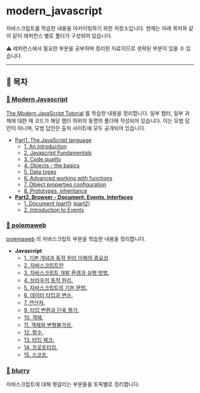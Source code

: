 # modern_javascript

자바스크립트를 학습한 내용을 아카이빙하기 위한 저장소입니다.
현재는 아래 목차와 같이 같이 레퍼런스 별로 폴더가 구성되어 있습니다.

⚠️ 레퍼런스에서 필요한 부분을 공부하며 정리한 자료이므로 생략된 부분이 있을 수 있습니다.

---

##  🐤 목차

### [🐻 Modern Javascript](https://github.com/hanameee/modern_javascript/tree/master/modern_javascript)

[The Modern JavaScript Tutorial](https://javascript.info/) 를 학습한 내용을 정리합니다.
일부 챕터, 일부 과제에 대한 제 코드가 해당 챕터 하위의 동명의 폴더에 작성되어 있습니다. 이는 모범 답안이 아니며, 모범 답안은 출처 사이트에 모두 공개되어 있습니다.

- [Part1. The JavaScript language](https://github.com/hanameee/modern_javascript/tree/master/modern_javascript/1_The_JavaScript_language)
   - [1. An introduction](https://github.com/hanameee/modern_javascript/blob/master/modern_javascript/1_The_JavaScript_language/1-An_introduction.md)
   - [2. Javascript Fundamentals](https://github.com/hanameee/modern_javascript/blob/master/modern_javascript/1_The_JavaScript_language/2-Javascript_Fundamentals.md)
   - [3. Code quality](https://github.com/hanameee/modern_javascript/blob/master/modern_javascript/1_The_JavaScript_language/3-Code_quality.md)
   - [4. Objects - the basics](https://github.com/hanameee/modern_javascript/blob/master/modern_javascript/1_The_JavaScript_language/4-Objects-the_basics.md)
   - [5. Data types](https://github.com/hanameee/modern_javascript/blob/master/modern_javascript/1_The_JavaScript_language/5-Data_types.md)
   - [6. Advanced working with functions](https://github.com/hanameee/modern_javascript/blob/master/modern_javascript/1_The_JavaScript_language/6-Advanced_working_with_functions.md)
   - [7. Object properties configuration](https://github.com/hanameee/modern_javascript/blob/master/modern_javascript/1_The_JavaScript_language/7-Object_properties_configuration.md)
   - [8. Prototypes, inheritance](https://github.com/hanameee/modern_javascript/blob/master/modern_javascript/1_The_JavaScript_language/8-Prototypes_inheritance.md)
- [**Part2. Browser - Document, Events, Interfaces**](https://github.com/hanameee/modern_javascript/tree/master/modern_javascript/2_Browser-Document_Events_Interfaces)
   - [1. Document (part1)](https://github.com/hanameee/modern_javascript/blob/master/modern_javascript/2_Browser-Document_Events_Interfaces/1-Document/1-Document(1).md) [(part2)](https://github.com/hanameee/modern_javascript/blob/master/modern_javascript/2_Browser-Document_Events_Interfaces/1-Document/1-Document(2).md)
   - [2. Introduction to Events](https://github.com/hanameee/modern_javascript/blob/master/modern_javascript/2_Browser-Document_Events_Interfaces/2-Introduction_to_Events/2-Introduction_to_Events.md)

### [🐻 poiemaweb](https://github.com/hanameee/modern_javascript/tree/master/poiemaweb)

[poiemaweb](https://poiemaweb.com/) 의 자바스크립트 부분을 학습한 내용을 정리합니다. 

- **Javascript**
  - [1. 기본 개념과 동작 원리 이해의 중요성](https://github.com/hanameee/modern_javascript/blob/master/poiemaweb/1-기본_개념과_동작_원리_이해의_중요성.md)
  - [2. 자바스크립트란](https://github.com/hanameee/modern_javascript/blob/master/poiemaweb/2-자바스크립트란.md)
  - [3. 자바스크립트 개발 환경과 실행 방법.](https://github.com/hanameee/modern_javascript/blob/master/poiemaweb/3-자바스크립트_개발_환경과_실행_방법.md)
  - [4. 브라우저 동작 원리.](https://github.com/hanameee/modern_javascript/blob/master/poiemaweb/4-브라우저_동작_원리.md)
  - [5. 자바스크립트의 기본 문법.](https://github.com/hanameee/modern_javascript/blob/master/poiemaweb/5-자바스크립트의_기본_문법.md)
  - [6. 데이터 타입과 변수.](https://github.com/hanameee/modern_javascript/blob/master/poiemaweb/6-데이터_타입과_변수.md)
  - [7. 연산자.](https://github.com/hanameee/modern_javascript/blob/master/poiemaweb/7-연산자.md)
  - [9. 타입 변환과 단축 평가.](https://github.com/hanameee/modern_javascript/blob/master/poiemaweb/9-타입_변환과_단축_평가.md)
  - [10. 객체.](https://github.com/hanameee/modern_javascript/blob/master/poiemaweb/10-객체.md)
  - [11. 객체와 변형불가성.](https://github.com/hanameee/modern_javascript/blob/master/poiemaweb/11-객체와_변형불가성.md)
  - [12. 함수.](https://github.com/hanameee/modern_javascript/blob/master/poiemaweb/12-함수.md)
  - [13. 타입 체크.](https://github.com/hanameee/modern_javascript/blob/master/poiemaweb/13-타입_체크.md)
  - [14. 프로토타입.](https://github.com/hanameee/modern_javascript/blob/master/poiemaweb/14-프로토타입.md)
  - [15. 스코프.](https://github.com/hanameee/modern_javascript/blob/master/poiemaweb/15-스코프.md)

### [🐻 blurry](https://github.com/hanameee/modern_javascript/tree/master/blurry)

자바스크립트에 대해 헷갈리는 부분들을 토픽별로 정리합니다.



